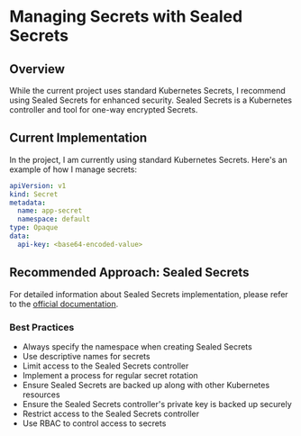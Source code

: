 # Managing Secrets with Sealed Secrets

## Overview

While the current project uses standard Kubernetes Secrets, I recommend using Sealed Secrets for enhanced security. Sealed Secrets is a Kubernetes controller and tool for one-way encrypted Secrets.

## Current Implementation

In the project, I am currently using standard Kubernetes Secrets. Here's an example of how I manage secrets:

```yaml
apiVersion: v1
kind: Secret
metadata:
  name: app-secret
  namespace: default
type: Opaque
data:
  api-key: <base64-encoded-value>
```

## Recommended Approach: Sealed Secrets

For detailed information about Sealed Secrets implementation, please refer to the [official documentation](https://github.com/bitnami-labs/sealed-secrets).

### Best Practices

- Always specify the namespace when creating Sealed Secrets
- Use descriptive names for secrets
- Limit access to the Sealed Secrets controller
- Implement a process for regular secret rotation
- Ensure Sealed Secrets are backed up along with other Kubernetes resources
- Ensure the Sealed Secrets controller's private key is backed up securely
- Restrict access to the Sealed Secrets controller
- Use RBAC to control access to secrets
